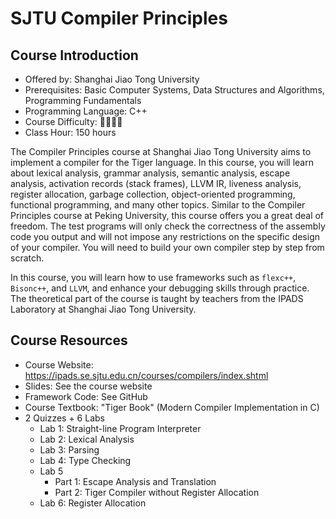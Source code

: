# SJTU Compiler Principles

## Course Introduction

- Offered by: Shanghai Jiao Tong University
- Prerequisites: Basic Computer Systems, Data Structures and Algorithms, Programming Fundamentals
- Programming Language: C++
- Course Difficulty: 🌟🌟🌟🌟
- Class Hour: 150 hours

The Compiler Principles course at Shanghai Jiao Tong University aims to implement a compiler for the Tiger language. In this course, you will learn about lexical analysis, grammar analysis, semantic analysis, escape analysis, activation records (stack frames), LLVM IR, liveness analysis, register allocation, garbage collection, object-oriented programming, functional programming, and many other topics. Similar to the Compiler Principles course at Peking University, this course offers you a great deal of freedom. The test programs will only check the correctness of the assembly code you output and will not impose any restrictions on the specific design of your compiler. You will need to build your own compiler step by step from scratch.

In this course, you will learn how to use frameworks such as `flexc++`, `Bisonc++`, and `LLVM`, and enhance your debugging skills through practice. The theoretical part of the course is taught by teachers from the IPADS Laboratory at Shanghai Jiao Tong University.

## Course Resources

- Course Website: <https://ipads.se.sjtu.edu.cn/courses/compilers/index.shtml>
- Slides: See the course website
- Framework Code: See GitHub
- Course Textbook: "Tiger Book" (Modern Compiler Implementation in C)
- 2 Quizzes + 6 Labs
    - Lab 1: Straight-line Program Interpreter
    - Lab 2: Lexical Analysis
    - Lab 3: Parsing
    - Lab 4: Type Checking
    - Lab 5
        - Part 1: Escape Analysis and Translation
        - Part 2: Tiger Compiler without Register Allocation
    - Lab 6: Register Allocation